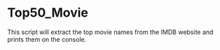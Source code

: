 # Top50_Movie
This script will extract the top movie names from the IMDB website and prints them on the console. 
